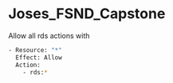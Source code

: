 # Joses_FSND_Capstone

Allow all rds actions with
```bash
- Resource: "*"
  Effect: Allow
  Action:
    - rds:*
```